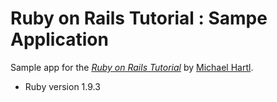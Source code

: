 # Ruby on Rails Tutorial : Sampe Application

Sample app for the [*Ruby on Rails Tutorial*](http://railstutorial.org) by 
[Michael Hartl](http://michaelhartl.com/).

* Ruby version 1.9.3

